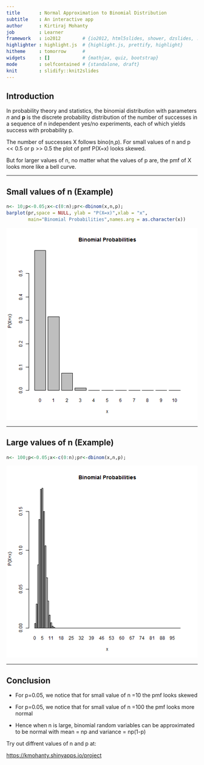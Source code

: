 ```yaml
---
title       : Normal Approximation to Binomial Distribution
subtitle    : An interactive app
author      : Kirtiraj Mohanty
job         : Learner
framework   : io2012        # {io2012, html5slides, shower, dzslides, ...}
highlighter : highlight.js  # {highlight.js, prettify, highlight}
hitheme     : tomorrow      # 
widgets     : []            # {mathjax, quiz, bootstrap}
mode        : selfcontained # {standalone, draft}
knit        : slidify::knit2slides
---
```



## Introduction

In probability theory and statistics, the binomial distribution with parameters _n_ and **p** is the discrete probability distribution of the number of successes in a sequence of n independent yes/no experiments, each of which yields success with probability p.

The number of successes X follows bino(n,p). For small values of n and p << 0.5 or p >> 0.5 the plot of pmf P(X=x) looks skewed.

But for larger values of n, no matter what the values of p are, the pmf of X looks more like a bell curve.

---

## Small values of n (Example)


```r
n<- 10;p<-0.05;x<-c(0:n);pr<-dbinom(x,n,p);
barplot(pr,space = NULL, ylab = "P(X=x)",xlab = "x",
        main="Binomial Probabilities",names.arg = as.character(x))
```

![plot of chunk unnamed-chunk-1](assets/fig/unnamed-chunk-1-1.png) 


---

## Large values of n (Example)


```r
n<- 100;p<-0.05;x<-c(0:n);pr<-dbinom(x,n,p);
```
![plot of chunk unnamed-chunk-3](assets/fig/unnamed-chunk-3-1.png) 

---

## Conclusion

- For p=0.05, we notice that for small value of n =10 the pmf looks skewed

- For p=0.05, we notice that for small value of n =100 the pmf looks more normal

- Hence when n is large, binomial random variables can be approximated to be normal with mean = np and variance = np(1-p)

Try out diffrent values of n and p at:

https://kmohanty.shinyapps.io/project
